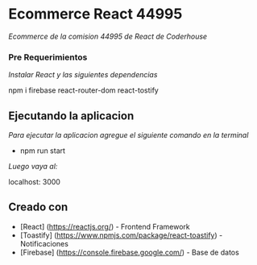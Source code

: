 # Ecommerce React 44995

_Ecommerce de la comision 44995 de React de Coderhouse_


### Pre Requerimientos

_Instalar React y las siguientes dependencias_

npm i firebase react-router-dom react-tostify


## Ejecutando la aplicacion
_Para ejecutar la aplicacion agregue el siguiente comando en la terminal_

- npm run start

_Luego vaya al:_

localhost: 3000

## Creado con

* [React] (https://reactjs.org/) - Frontend Framework
* [Toastify] (https://www.npmjs.com/package/react-toastify) - Notificaciones
* [Firebase] (https://console.firebase.google.com/) - Base de datos
